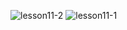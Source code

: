 ![lesson11-2](https://user-images.githubusercontent.com/76208848/182026932-2d189f74-62f5-4b51-98f5-278f7534e988.png)
![lesson11-1](https://user-images.githubusercontent.com/76208848/182026933-23410ae7-7b99-4d5b-baaa-1b02460d63fd.png)
